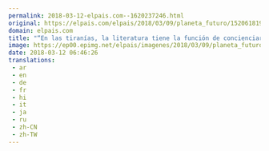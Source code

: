 ```yaml
---
permalink: 2018-03-12-elpais.com--1620237246.html
original: https://elpais.com/elpais/2018/03/09/planeta_futuro/1520618192_698445.html#?ref=rss&format=simple&link=link
domain: elpais.com
title: "“En las tiranías, la literatura tiene la función de concienciar”"
image: https://ep00.epimg.net/elpais/imagenes/2018/03/09/planeta_futuro/1520618192_698445_1520619928_rrss_normal.jpg
date: 2018-03-12 06:46:26
translations: 
 - ar
 - en
 - de
 - fr
 - hi
 - it
 - ja
 - ru
 - zh-CN
 - zh-TW
---
```


